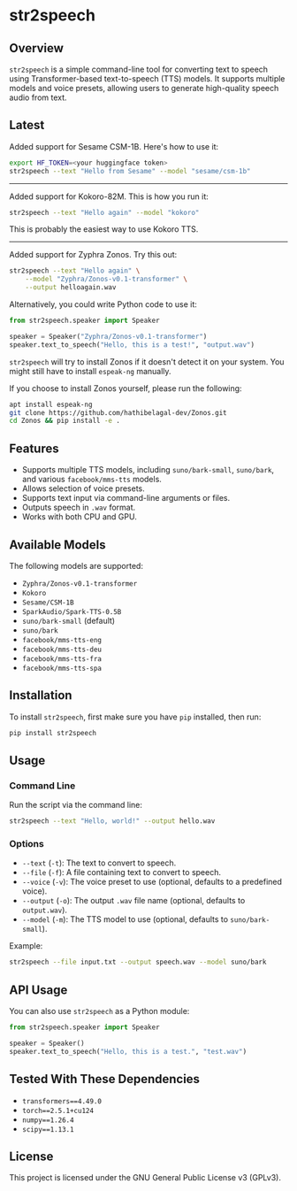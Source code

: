 # str2speech

## Overview
`str2speech` is a simple command-line tool for converting text to speech using Transformer-based text-to-speech (TTS) models. It supports multiple models and voice presets, allowing users to generate high-quality speech audio from text.

## Latest

Added support for Sesame CSM-1B. Here's how to use it:

```bash
export HF_TOKEN=<your huggingface token>
str2speech --text "Hello from Sesame" --model "sesame/csm-1b"
```

---

Added support for Kokoro-82M. This is how you run it:

```bash
str2speech --text "Hello again" --model "kokoro"
```

This is probably the easiest way to use Kokoro TTS.

---

Added support for Zyphra Zonos. Try this out:

```bash
str2speech --text "Hello again" \
    --model "Zyphra/Zonos-v0.1-transformer" \
    --output helloagain.wav
```

Alternatively, you could write Python code to use it:

```python
from str2speech.speaker import Speaker

speaker = Speaker("Zyphra/Zonos-v0.1-transformer")
speaker.text_to_speech("Hello, this is a test!", "output.wav")
```

`str2speech` will try to install Zonos if it doesn't detect it
on your system. You might still have to install `espeak-ng` manually.

If you choose to install Zonos yourself, please run the following:

```bash
apt install espeak-ng
git clone https://github.com/hathibelagal-dev/Zonos.git
cd Zonos && pip install -e .
```

## Features
- Supports multiple TTS models, including `suno/bark-small`, `suno/bark`, and various `facebook/mms-tts` models.
- Allows selection of voice presets.
- Supports text input via command-line arguments or files.
- Outputs speech in `.wav` format.
- Works with both CPU and GPU.

## Available Models

The following models are supported:
- `Zyphra/Zonos-v0.1-transformer`
- `Kokoro`
- `Sesame/CSM-1B`
- `SparkAudio/Spark-TTS-0.5B`
- `suno/bark-small` (default)
- `suno/bark`
- `facebook/mms-tts-eng`
- `facebook/mms-tts-deu`
- `facebook/mms-tts-fra`
- `facebook/mms-tts-spa`

## Installation

To install `str2speech`, first make sure you have `pip` installed, then run:

```sh
pip install str2speech
```

## Usage

### Command Line
Run the script via the command line:

```sh
str2speech --text "Hello, world!" --output hello.wav
```

### Options
- `--text` (`-t`): The text to convert to speech.
- `--file` (`-f`): A file containing text to convert to speech.
- `--voice` (`-v`): The voice preset to use (optional, defaults to a predefined voice).
- `--output` (`-o`): The output `.wav` file name (optional, defaults to `output.wav`).
- `--model` (`-m`): The TTS model to use (optional, defaults to `suno/bark-small`).

Example:
```sh
str2speech --file input.txt --output speech.wav --model suno/bark
```

## API Usage

You can also use `str2speech` as a Python module:

```python
from str2speech.speaker import Speaker

speaker = Speaker()
speaker.text_to_speech("Hello, this is a test.", "test.wav")
```

## Tested With These Dependencies
- `transformers==4.49.0`
- `torch==2.5.1+cu124`
- `numpy==1.26.4`
- `scipy==1.13.1`

## License
This project is licensed under the GNU General Public License v3 (GPLv3).
